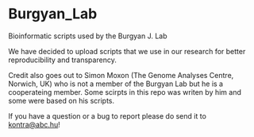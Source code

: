 # Burgyan_Lab
Bioinformatic scripts used by the Burgyan J. Lab

We have decided to upload scripts that we use in our research for better reproducibility and transparency.

Credit also goes out to Simon Moxon (The Genome Analyses Centre, Norwich, UK) who is not a member of the Burgyan Lab but he is a cooperateing member. Some scirpts in this repo was writen by him and some were based on his scripts.


If you have a question or a bug to report please do send it to kontra@abc.hu!
